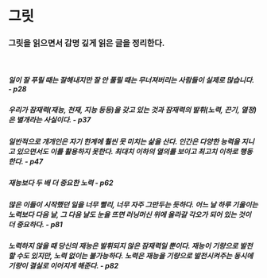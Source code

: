 # 그릿

### 그릿을 읽으면서 감명 깊게 읽은 글을 정리한다.

<br />

##### 일이 잘 푸릴 때는 잘해내지만 잘 안 풀릴 때는 무너져버리는 사람들이 실제로 많습니다. - p28

##### 우리가 잠재력(재능, 천재, 지능 등등)을 갖고 있는 것과 잠재력의 발휘(노력, 끈기, 열정)은 별개라는 사실이다. - p37

##### 일반적으로 개개인은 자기 한계에 훨씬 못 미치는 삶을 산다. 인간은 다양한 능력을 지니고 있으면서도 이를 활용하지 못한다. 최대치 이하의 열의를 보이고 최고치 이하로 행동한다. - p47

##### 재능보다 두 배 더 중요한 노력 - p62

##### 많은 이들이 시작했던 일을 너무 빨리, 너무 자주 그만두는 듯하다. 어느 날 하루 기울이는 노력보다 다음 날, 그 다음 날도 눈을 뜨면 러닝머신 위에 올라갈 각오가 되어 있는 것이 더 중요하다. - p81

##### 노력하지 않을 때 당신의 재능은 발휘되지 않은 잠재력일 뿐이다. 재능이 기량으로 발전할 수도 있지만, 노력 없이는 불가능하다. 노력은 재능을 기량으로 발전시켜주는 동시에 기량이 결실로 이어지게 해준다. - p82
